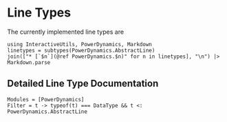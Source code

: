 # Line Types

The currently implemented line types are

```@eval
using InteractiveUtils, PowerDynamics, Markdown
linetypes = subtypes(PowerDynamics.AbstractLine)
join(["* [`$n`](@ref PowerDynamics.$n)" for n in linetypes], "\n") |> Markdown.parse
```

## Detailed Line Type Documentation

```@autodocs
Modules = [PowerDynamics]
Filter = t -> typeof(t) === DataType && t <: PowerDynamics.AbstractLine
```
